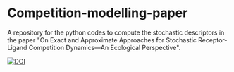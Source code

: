 # Competition-modelling-paper
A repository for the python codes to compute the stochastic descriptors in the paper "On Exact and Approximate Approaches for Stochastic Receptor-Ligand Competition Dynamics—An Ecological Perspective". 

[![DOI](https://zenodo.org/badge/DOI/10.5281/zenodo.4059520.svg)](https://doi.org/10.5281/zenodo.4059520)
